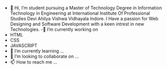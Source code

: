 - 👋 Hi, I’m student pursuing a Master of Technology Degree in Information Technology in Engineering at International Institute Of Professional Studies Devi Ahilya Vishwa Vidhayala Indore.
I Have a passion for Web Designing and Software Development with a keen intrest in new Technologies.
 -👀 I’m currently working on 
- HTML
- CSS
- JAVASCRIPT
- 🌱 I’m currently learning ...
- 💞️ I’m looking to collaborate on ...
- 📫 How to reach me ...

<!---
guptajimahak/guptajimahak is a ✨ special ✨ repository because its `README.md` (this file) appears on your GitHub profile.
You can click the Preview link to take a look at your changes.
--->
